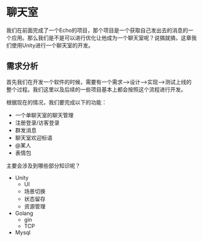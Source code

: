 # 聊天室

我们在前面完成了一个Echo的项目，那个项目是一个获取自己发出去的消息的一个应用。那么我们是不是可以进行优化让他成为一个聊天室呢？说搞就搞，这章我们使用Unity进行一个聊天室的开发。

## 需求分析

首先我们在开发一个软件的时候，需要有一个需求-->设计-->实现-->测试上线的整个过程。我们这里以及后续的一些项目基本上都会按照这个流程进行开发。

根据现在的情况，我们要完成以下的功能：

- 一个单聊天室的聊天管理
- 注册登录/访客登录
- 群发消息
- 聊天室欢迎标语
- @某人
- 表情包

主要会涉及到哪些部分知识呢？

- Unity 
  - UI
  - 场景切换
  - 状态留存
  - 资源管理
- Golang
  - gin
  - TCP 
- Mysql

